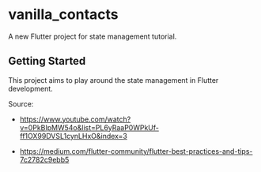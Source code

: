 # vanilla_contacts

A new Flutter project for state management tutorial.

## Getting Started

This project aims to play around the state management in Flutter development. 

Source:
- https://www.youtube.com/watch?v=0PkBIpMW54o&list=PL6yRaaP0WPkUf-ff1OX99DVSL1cynLHxO&index=3

- https://medium.com/flutter-community/flutter-best-practices-and-tips-7c2782c9ebb5